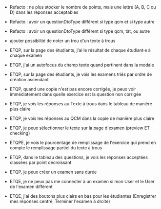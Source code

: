 -   Refacto : ne plus stocker le nombre de points, mais une lettre (A, B, C ou D) dans les réponses acceptables

-   Refacto : avoir un questionDtoType différent si type qcm et si type autre

-   Refacto : avoir un questionDtoType différent si type qcm, tàt, ou autre

-   ajouter possibilité de noter un trou d'un texte à trous

-   ETQP, sur la page des étudiants, j'ai le résultat de chaque étudiant·e à chaque examen

-   ETQP, j'ai un autofocus du champ texte quand pertinent dans la modale

-   ETQP, sur la page des étudiants, je vois les examens triés par ordre de création ascendant

-   ETQP, quand une copie n'est pas encore corrigée, je peux voir immédiatement dans quelle exercice est la question non corrigée

-   ETQP, je vois les réponses au Texte à trous dans le tableau de manière plus claire

-   ETQP, je vois les réponses au QCM dans la copie de manière plus claire

-   ETQP, je peux sélectionner le texte sur la page d'examen (preview ET checking)

-   ETQPE, je vois le pourcentage de remplissage de l'exercice qui prend en compte le remplissage partiel du texte à trous

-   ETQP, dans le tableau des questions, je vois les réponses acceptées classées par point décroissant

-   ETQP, je peux créer un examen sans durée

-   ETQE, je ne peux pas me connecter à un examen si mon User et le User de l'examen diffèrent

-   ETQE, j'ai des boutons plus clairs en bas pour les étudiantes (Enregistrer mes réponses centré, Terminer l'examen à droite)
